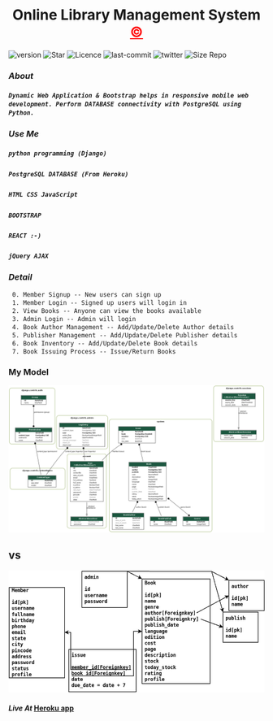 <h1 align="center" >Online Library Management System <a style="color: red;" href="https://www.github.com/shyamkumaryadav" target="_blank" >&copy;</a></h1>

![version](https://img.shields.io/github/v/release/shyamkumaryadav/E_library?style=for-the-badge) ![Star](https://img.shields.io/github/stars/shyamkumaryadav/E_library?style=for-the-badge) ![Licence](https://img.shields.io/apm/l/vim-mode?style=for-the-badge) ![last-commit](https://img.shields.io/github/last-commit/shyamkumaryadav/E_library?style=for-the-badge) ![twitter](https://img.shields.io/twitter/follow/shyamkumaryada?logo=Twitter&style=for-the-badge) ![Size Repo](https://img.shields.io/github/repo-size/shyamkumaryadav/E_library?style=for-the-badge)

### *About*   
##### ```Dynamic Web Application & Bootstrap helps in responsive mobile web development. Perform DATABASE connectivity with PostgreSQL using Python.```  

### *Use Me*  
#####    ```python programming (Django)```  
#####     ```PostgreSQL DATABASE (From Heroku)```  
#####     ```HTML CSS JavaScript```  
#####     ```BOOTSTRAP```  
#####     ```REACT :-)```  
#####     ```jQuery AJAX```  

### *Detail*   
     0. Member Signup -- New users can sign up  
     1. Member Login -- Signed up users will login in  
     2. View Books -- Anyone can view the books available  
     3. Admin Login -- Admin will login  
     4. Book Author Management -- Add/Update/Delete Author details  
     5. Publisher Management -- Add/Update/Delete Publisher details  
     6. Book Inventory -- Add/Update/Delete Book details  
     7. Book Issuing Process -- Issue/Return Books  

### My Model
[<img src="Image_db/All_Model.png">](Image_db/All_Model.png)
## vs
[<img src="Image_db/Book_Model.jpeg">](Image_db/Book_Model.jpeg)



#### *Live At*    [Heroku app](https://shyamkumaryadav.herokuapp.com/)
